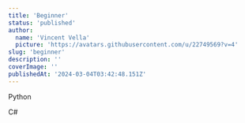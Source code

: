 ```yaml
---
title: 'Beginner'
status: 'published'
author:
  name: 'Vincent Vella'
  picture: 'https://avatars.githubusercontent.com/u/22749569?v=4'
slug: 'beginner'
description: ''
coverImage: ''
publishedAt: '2024-03-04T03:42:48.151Z'
---
```


Python

C#